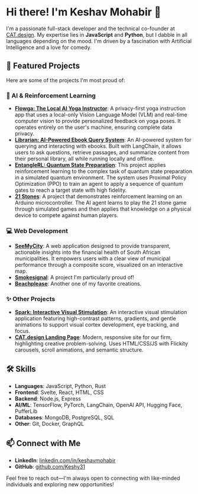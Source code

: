 # Hi there\! I'm Keshav Mohabir 👋

I'm a passionate full-stack developer and the technical co-founder at [CAT.design](https://www.catdesign.ltd/). My expertise lies in **JavaScript** and **Python**, but I dabble in all languages depending on the mood. I'm driven by a fascination with Artificial Intelligence and a love for comedy.

## 🚀 Featured Projects

Here are some of the projects I'm most proud of:

### 🤖 AI & Reinforcement Learning

  * **[Flowga: The Local AI Yoga Instructor](https://github.com/Keshy31/flowga)**: A privacy-first yoga instruction app that uses a local-only Vision Language Model (VLM) and real-time computer vision to provide personalized feedback on yoga poses. It operates entirely on the user's machine, ensuring complete data privacy.
  * **[Librarian: AI-Powered Ebook Query System](https://github.com/Keshy31/librarian)**: An AI-powered system for querying and interacting with ebooks. Built with LangChain, it allows users to ask questions, retrieve passages, and summarize content from their personal library, all while running locally and offline.
  * **[EntangleRL: Quantum State Preparation](https://github.com/Keshy31/RL-Quantum-State-Prep)**: This project applies reinforcement learning to the complex task of quantum state preparation in a simulated quantum environment. The system uses Proximal Policy Optimization (PPO) to train an agent to apply a sequence of quantum gates to reach a target state with high fidelity.
  * **[21 Stones](https://github.com/Keshy31/RL-21-Stones-Arduino)**: A project that demonstrates reinforcement learning on an Arduino microcontroller. The AI agent learns to play the 21 stone game through simulated games and then applies that knowledge on a physical device to compete against human players.

### 💻 Web Development

  * **[SeeMyCity](https://github.com/Keshy31/municipal-financial-dashboard)**: A web application designed to provide transparent, actionable insights into the financial health of South African municipalities. It empowers users with a clear view of municipal performance through a composite score, visualized on an interactive map.
  * **[Smokesignal](https://github.com/Keshy31/smokesignal)**: A project I'm particularly proud of\!
  * **[Beachplease](https://github.com/Keshy31/beachplease)**: Another one of my favorite creations.

### ✨ Other Projects

  * **[Spark: Interactive Visual Stimulation](https://github.com/Keshy31/spark)**: An interactive visual stimulation application featuring high-contrast patterns, gradients, and gentle animations to support visual cortex development, eye tracking, and focus.
  * **[CAT.design Landing Page](https://github.com/Keshy31/cat.design)**: Modern, responsive site for our firm, highlighting creative problem-solving. Uses HTML/CSS/JS with Flickity carousels, scroll animations, and semantic structure.

## 🛠️ Skills

  * **Languages**: JavaScript, Python, Rust
  * **Frontend**: Svelte, React, HTML, CSS
  * **Backend**: Node.js, Express
  * **AI/ML**: TensorFlow, PyTorch, LangChain, OpenAI API, Hugging Face, PufferLib
  * **Databases**: MongoDB, PostgreSQL, SQL
  * **Other**: Git, Docker, GraphQL

## 📫 Connect with Me

  * **LinkedIn**: [linkedin.com/in/keshavmohabir](https://www.linkedin.com/in/keshavmohabir/)
  * **GitHub**: [github.com/Keshy31](https://github.com/Keshy31/)

Feel free to reach out—I'm always open to connecting with like-minded individuals and exploring new opportunities\!
